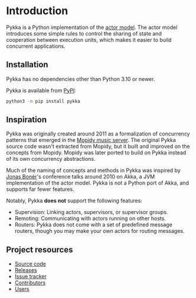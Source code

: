 # Introduction

Pykka is a Python implementation of the [actor
model](https://en.wikipedia.org/wiki/Actor_model). The actor model
introduces some simple rules to control the sharing of state and
cooperation between execution units, which makes it easier to build
concurrent applications.

## Installation

Pykka has no dependencies other than Python 3.10 or newer.

Pykka is available from [PyPI](https://pypi.org/project/pykka/):

```sh
python3 -m pip install pykka
```

## Inspiration

Pykka was originally created around 2011 as
a formalization of concurrency patterns that emerged in
the [Mopidy music server](https://www.mopidy.com/).
The original Pykka source code wasn't extracted from Mopidy,
but it built and improved on the concepts from Mopidy.
Mopidy was later ported to build on Pykka
instead of its own concurrency abstractions.

Much of the naming of concepts and methods in Pykka was inspired by
[Jonas Bonér](https://jonasboner.com/)'s conference talks around 2010 on Akka,
a JVM implementation of the actor model.
Pykka is not a Python port of Akka, and supports far fewer features.

Notably, Pykka **does not** support the following features:

- Supervision: Linking actors, supervisors, or supervisor groups.
- Remoting: Communicating with actors running on other hosts.
- Routers: Pykka does not come with a set of predefined message
  routers, though you may make your own actors for routing messages.

## Project resources

- [Source code](https://github.com/jodal/pykka)
- [Releases](https://github.com/jodal/pykka/releases)
- [Issue tracker](https://github.com/jodal/pykka/issues)
- [Contributors](https://github.com/jodal/pykka/graphs/contributors)
- [Users](https://github.com/jodal/pykka/wiki/Users)
